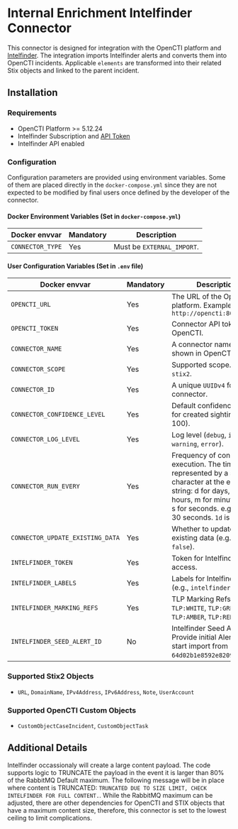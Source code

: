 # Internal Enrichment Intelfinder Connector

This connector is designed for integration with the OpenCTI platform and [Intelfinder](https://intelfinder.io/). The integration imports Intelfinder alerts and converts them into OpenCTI incidents. Applicable `elements` are transformed into their related Stix objects and linked to the parent incident. 

## Installation

### Requirements

- OpenCTI Platform >= 5.12.24
- Intelfinder Subscription and [API Token](https://dash.intelfinder.io/integrations.php?i=api)
- Intelfinder API enabled

### Configuration

Configuration parameters are provided using environment variables. Some of them are placed directly in the `docker-compose.yml` since they are not expected to be modified by final users once defined by the developer of the connector.

#### Docker Environment Variables (Set in `docker-compose.yml`)

| Docker envvar             | Mandatory | Description                            |
| ------------------------- | --------- | -------------------------------------- |
| `CONNECTOR_TYPE`          | Yes       | Must be `EXTERNAL_IMPORT`.             |

#### User Configuration Variables (Set in `.env` file)

| Docker envvar                       | Mandatory | Description                                                             |
| ----------------------------------- | --------- | ----------------------------------------------------------------------- |
| `OPENCTI_URL`                       | Yes       | The URL of the OpenCTI platform. Example: `http://opencti:8080`         |
| `OPENCTI_TOKEN`                     | Yes       | Connector API token for OpenCTI.                                        |
| `CONNECTOR_NAME`                    | Yes       | A connector name to be shown in OpenCTI.                                |
| `CONNECTOR_SCOPE`                   | Yes       | Supported scope. E.g., `stix2`.                                         |
| `CONNECTOR_ID`                      | Yes       | A unique `UUIDv4` for this connector.                                   |
| `CONNECTOR_CONFIDENCE_LEVEL`        | Yes       | Default confidence level for created sightings (0 to 100).              |
| `CONNECTOR_LOG_LEVEL`               | Yes       | Log level (`debug`, `info`, `warning`, `error`).                           |
| `CONNECTOR_RUN_EVERY`               | Yes       | Frequency of connector execution. The time unit is represented by a single character at the end of the string: d for days, h for hours, m for minutes, and s for seconds. e.g., `30s` is 30 seconds. `1d` is 1 day.         |
| `CONNECTOR_UPDATE_EXISTING_DATA`    | Yes       | Whether to update existing data (e.g., `true` or `false`).              |
| `INTELFINDER_TOKEN`                 | Yes       | Token for Intelfinder access.                                           |
| `INTELFINDER_LABELS`                | Yes       | Labels for Intelfinder data. (e.g., `intelfinder,osint`)                |
| `INTELFINDER_MARKING_REFS`          | Yes       | TLP Marking Refs e.g., `TLP:WHITE`, `TLP:GREEN`, `TLP:AMBER`, `TLP:RED` |
| `INTELFINDER_SEED_ALERT_ID`         | No        | Intelfinder Seed Alert ID, Provide initial Alert ID to start import from (e.g., `64d02b1e8592e8209a077bf2`)            |

### Supported Stix2 Objects

- `URL`, `DomainName`, `IPv4Address`, `IPv6Address`, `Note`, `UserAccount`

### Supported OpenCTI Custom Objects

- `CustomObjectCaseIncident`, `CustomObjectTask`

## Additional Details
Intelfinder occassionaly will create a large content payload. The code supports logic to TRUNCATE the payload in the event it is larger than 80% of the RabbitMQ Default maximum. The following message will be in place where content is TRUNCATED: `TRUNCATED DUE TO SIZE LIMIT, CHECK INTELFINDER FOR FULL CONTENT.`. While the RabbitMQ maximum can be adjusted, there are other dependencies for OpenCTI and STIX objects that have a maximum content size, therefore, this connector is set to the lowest ceiling to limit complications. 